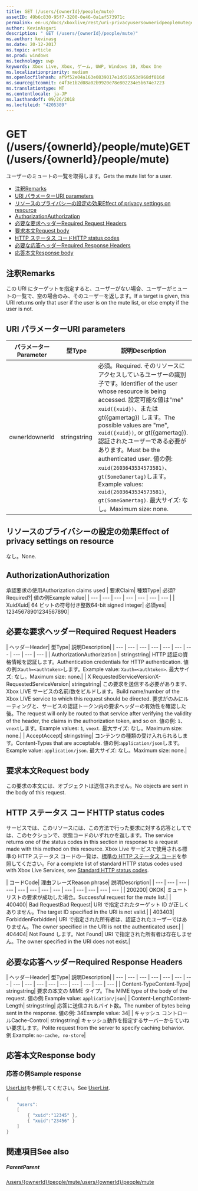 ```yaml
---
title: GET (/users/{ownerId}/people/mute)
assetID: 49b6c830-95f7-3200-0e46-0a1af573971c
permalink: en-us/docs/xboxlive/rest/uri-privacyusersowneridpeoplemuteget.html
author: KevinAsgari
description: " GET (/users/{ownerId}/people/mute)"
ms.author: kevinasg
ms.date: 20-12-2017
ms.topic: article
ms.prod: windows
ms.technology: uwp
keywords: Xbox Live, Xbox, ゲーム, UWP, Windows 10, Xbox One
ms.localizationpriority: medium
ms.openlocfilehash: af9f52e04a163e0839017e1d051653d968df816d
ms.sourcegitcommit: e4f3e1b2d08a02b9920e78e802234e5b674e7223
ms.translationtype: MT
ms.contentlocale: ja-JP
ms.lasthandoff: 09/26/2018
ms.locfileid: "4205389"
---
```

# <a name="get-usersowneridpeoplemute"></a><span data-ttu-id="9bb0e-104">GET (/users/{ownerId}/people/mute)</span><span class="sxs-lookup"><span data-stu-id="9bb0e-104">GET (/users/{ownerId}/people/mute)</span></span>
<span data-ttu-id="9bb0e-105">ユーザーのミュートの一覧を取得します。</span><span class="sxs-lookup"><span data-stu-id="9bb0e-105">Gets the mute list for a user.</span></span>

  * [<span data-ttu-id="9bb0e-106">注釈</span><span class="sxs-lookup"><span data-stu-id="9bb0e-106">Remarks</span></span>](#ID4EQ)
  * [<span data-ttu-id="9bb0e-107">URI パラメーター</span><span class="sxs-lookup"><span data-stu-id="9bb0e-107">URI parameters</span></span>](#ID4EZ)
  * [<span data-ttu-id="9bb0e-108">リソースのプライバシーの設定の効果</span><span class="sxs-lookup"><span data-stu-id="9bb0e-108">Effect of privacy settings on resource</span></span>](#ID4EEB)
  * [<span data-ttu-id="9bb0e-109">Authorization</span><span class="sxs-lookup"><span data-stu-id="9bb0e-109">Authorization</span></span>](#ID4ENB)
  * [<span data-ttu-id="9bb0e-110">必要な要求ヘッダー</span><span class="sxs-lookup"><span data-stu-id="9bb0e-110">Required Request Headers</span></span>](#ID4ESC)
  * [<span data-ttu-id="9bb0e-111">要求本文</span><span class="sxs-lookup"><span data-stu-id="9bb0e-111">Request body</span></span>](#ID4EPE)
  * [<span data-ttu-id="9bb0e-112">HTTP ステータス コード</span><span class="sxs-lookup"><span data-stu-id="9bb0e-112">HTTP status codes</span></span>](#ID4E1E)
  * [<span data-ttu-id="9bb0e-113">必要な応答ヘッダー</span><span class="sxs-lookup"><span data-stu-id="9bb0e-113">Required Response Headers</span></span>](#ID4E3G)
  * [<span data-ttu-id="9bb0e-114">応答本文</span><span class="sxs-lookup"><span data-stu-id="9bb0e-114">Response body</span></span>](#ID4ETAAC)

<a id="ID4EQ"></a>


## <a name="remarks"></a><span data-ttu-id="9bb0e-115">注釈</span><span class="sxs-lookup"><span data-stu-id="9bb0e-115">Remarks</span></span>

<span data-ttu-id="9bb0e-116">この URI にターゲットを指定すると、ユーザーがない場合、ユーザーがミュートの一覧で、空の場合のみ、そのユーザーを返します。</span><span class="sxs-lookup"><span data-stu-id="9bb0e-116">If a target is given, this URI returns only that user if the user is on the mute list, or else empty if the user is not.</span></span>

<a id="ID4EZ"></a>


## <a name="uri-parameters"></a><span data-ttu-id="9bb0e-117">URI パラメーター</span><span class="sxs-lookup"><span data-stu-id="9bb0e-117">URI parameters</span></span>

| <span data-ttu-id="9bb0e-118">パラメーター</span><span class="sxs-lookup"><span data-stu-id="9bb0e-118">Parameter</span></span>| <span data-ttu-id="9bb0e-119">型</span><span class="sxs-lookup"><span data-stu-id="9bb0e-119">Type</span></span>| <span data-ttu-id="9bb0e-120">説明</span><span class="sxs-lookup"><span data-stu-id="9bb0e-120">Description</span></span>|
| --- | --- | --- |
| <span data-ttu-id="9bb0e-121">ownerId</span><span class="sxs-lookup"><span data-stu-id="9bb0e-121">ownerId</span></span>| <span data-ttu-id="9bb0e-122">string</span><span class="sxs-lookup"><span data-stu-id="9bb0e-122">string</span></span>| <span data-ttu-id="9bb0e-123">必須。</span><span class="sxs-lookup"><span data-stu-id="9bb0e-123">Required.</span></span> <span data-ttu-id="9bb0e-124">そのリソースにアクセスしているユーザーの識別子です。</span><span class="sxs-lookup"><span data-stu-id="9bb0e-124">Identifier of the user whose resource is being accessed.</span></span> <span data-ttu-id="9bb0e-125">設定可能な値は"me" <code>xuid({xuid})</code>、または gt({gamertag}) します。</span><span class="sxs-lookup"><span data-stu-id="9bb0e-125">The possible values are "me", <code>xuid({xuid})</code>, or gt({gamertag}).</span></span> <span data-ttu-id="9bb0e-126">認証されたユーザーである必要があります。</span><span class="sxs-lookup"><span data-stu-id="9bb0e-126">Must be the authenticated user.</span></span> <span data-ttu-id="9bb0e-127">値の例: <code>xuid(2603643534573581)</code>、<code>gt(SomeGamertag)</code>します。</span><span class="sxs-lookup"><span data-stu-id="9bb0e-127">Example values: <code>xuid(2603643534573581)</code>, <code>gt(SomeGamertag)</code>.</span></span> <span data-ttu-id="9bb0e-128">最大サイズ: なし。</span><span class="sxs-lookup"><span data-stu-id="9bb0e-128">Maximum size: none.</span></span> |

<a id="ID4EEB"></a>


## <a name="effect-of-privacy-settings-on-resource"></a><span data-ttu-id="9bb0e-129">リソースのプライバシーの設定の効果</span><span class="sxs-lookup"><span data-stu-id="9bb0e-129">Effect of privacy settings on resource</span></span>

<span data-ttu-id="9bb0e-130">なし。</span><span class="sxs-lookup"><span data-stu-id="9bb0e-130">None.</span></span>

<a id="ID4ENB"></a>


## <a name="authorization"></a><span data-ttu-id="9bb0e-131">Authorization</span><span class="sxs-lookup"><span data-stu-id="9bb0e-131">Authorization</span></span>

<span data-ttu-id="9bb0e-132">承認要求の使用</span><span class="sxs-lookup"><span data-stu-id="9bb0e-132">Authorization claims used</span></span> | <span data-ttu-id="9bb0e-133">要求</span><span class="sxs-lookup"><span data-stu-id="9bb0e-133">Claim</span></span>| <span data-ttu-id="9bb0e-134">種類</span><span class="sxs-lookup"><span data-stu-id="9bb0e-134">Type</span></span>| <span data-ttu-id="9bb0e-135">必須?</span><span class="sxs-lookup"><span data-stu-id="9bb0e-135">Required?</span></span>| <span data-ttu-id="9bb0e-136">値の例</span><span class="sxs-lookup"><span data-stu-id="9bb0e-136">Example value</span></span>|
| --- | --- | --- | --- | --- | --- | --- |
| <span data-ttu-id="9bb0e-137">Xuid</span><span class="sxs-lookup"><span data-stu-id="9bb0e-137">Xuid</span></span>| <span data-ttu-id="9bb0e-138">64 ビットの符号付き整数</span><span class="sxs-lookup"><span data-stu-id="9bb0e-138">64-bit signed integer</span></span>| <span data-ttu-id="9bb0e-139">必須</span><span class="sxs-lookup"><span data-stu-id="9bb0e-139">yes</span></span>| <span data-ttu-id="9bb0e-140">1234567890</span><span class="sxs-lookup"><span data-stu-id="9bb0e-140">1234567890</span></span>|

<a id="ID4ESC"></a>


## <a name="required-request-headers"></a><span data-ttu-id="9bb0e-141">必要な要求ヘッダー</span><span class="sxs-lookup"><span data-stu-id="9bb0e-141">Required Request Headers</span></span>

| <span data-ttu-id="9bb0e-142">ヘッダー</span><span class="sxs-lookup"><span data-stu-id="9bb0e-142">Header</span></span>| <span data-ttu-id="9bb0e-143">型</span><span class="sxs-lookup"><span data-stu-id="9bb0e-143">Type</span></span>| <span data-ttu-id="9bb0e-144">説明</span><span class="sxs-lookup"><span data-stu-id="9bb0e-144">Description</span></span>|
| --- | --- | --- | --- | --- | --- | --- | --- | --- | --- |
| <span data-ttu-id="9bb0e-145">Authorization</span><span class="sxs-lookup"><span data-stu-id="9bb0e-145">Authorization</span></span> | <span data-ttu-id="9bb0e-146">string</span><span class="sxs-lookup"><span data-stu-id="9bb0e-146">string</span></span>| <span data-ttu-id="9bb0e-147">HTTP 認証の資格情報を認証します。</span><span class="sxs-lookup"><span data-stu-id="9bb0e-147">Authentication credentials for HTTP authentication.</span></span> <span data-ttu-id="9bb0e-148">値の例:<code>Xauth=&lt;authtoken></code>します。</span><span class="sxs-lookup"><span data-stu-id="9bb0e-148">Example value: <code>Xauth=&lt;authtoken></code>.</span></span> <span data-ttu-id="9bb0e-149">最大サイズ: なし。</span><span class="sxs-lookup"><span data-stu-id="9bb0e-149">Maximum size: none.</span></span>|
| <span data-ttu-id="9bb0e-150">X RequestedServiceVersion</span><span class="sxs-lookup"><span data-stu-id="9bb0e-150">X-RequestedServiceVersion</span></span>| <span data-ttu-id="9bb0e-151">string</span><span class="sxs-lookup"><span data-stu-id="9bb0e-151">string</span></span>| <span data-ttu-id="9bb0e-152">この要求を送信する必要があります、Xbox LIVE サービスの名前/数をビルドします。</span><span class="sxs-lookup"><span data-stu-id="9bb0e-152">Build name/number of the Xbox LIVE service to which this request should be directed.</span></span> <span data-ttu-id="9bb0e-153">要求がのみにルーティングと、サービスの認証トークン内の要求ヘッダーの有効性を確認した後。</span><span class="sxs-lookup"><span data-stu-id="9bb0e-153">The request will only be routed to that service after verifying the validity of the header, the claims in the authorization token, and so on.</span></span> <span data-ttu-id="9bb0e-154">値の例: <code>1</code>、<code>vnext</code>します。</span><span class="sxs-lookup"><span data-stu-id="9bb0e-154">Example values: <code>1</code>, <code>vnext</code>.</span></span> <span data-ttu-id="9bb0e-155">最大サイズ: なし。</span><span class="sxs-lookup"><span data-stu-id="9bb0e-155">Maximum size: none.</span></span>|
| <span data-ttu-id="9bb0e-156">Accept</span><span class="sxs-lookup"><span data-stu-id="9bb0e-156">Accept</span></span>| <span data-ttu-id="9bb0e-157">string</span><span class="sxs-lookup"><span data-stu-id="9bb0e-157">string</span></span>| <span data-ttu-id="9bb0e-158">コンテンツの種類の受け入れられるします。</span><span class="sxs-lookup"><span data-stu-id="9bb0e-158">Content-Types that are acceptable.</span></span> <span data-ttu-id="9bb0e-159">値の例:<code>application/json</code>します。</span><span class="sxs-lookup"><span data-stu-id="9bb0e-159">Example value: <code>application/json</code>.</span></span> <span data-ttu-id="9bb0e-160">最大サイズ: なし。</span><span class="sxs-lookup"><span data-stu-id="9bb0e-160">Maximum size: none.</span></span>|

<a id="ID4EPE"></a>


## <a name="request-body"></a><span data-ttu-id="9bb0e-161">要求本文</span><span class="sxs-lookup"><span data-stu-id="9bb0e-161">Request body</span></span>

<span data-ttu-id="9bb0e-162">この要求の本文には、オブジェクトは送信されません。</span><span class="sxs-lookup"><span data-stu-id="9bb0e-162">No objects are sent in the body of this request.</span></span>

<a id="ID4E1E"></a>


## <a name="http-status-codes"></a><span data-ttu-id="9bb0e-163">HTTP ステータス コード</span><span class="sxs-lookup"><span data-stu-id="9bb0e-163">HTTP status codes</span></span>

<span data-ttu-id="9bb0e-164">サービスでは、このリソースには、この方法で行った要求に対する応答としてでは、このセクションで、状態コードのいずれかを返します。</span><span class="sxs-lookup"><span data-stu-id="9bb0e-164">The service returns one of the status codes in this section in response to a request made with this method on this resource.</span></span> <span data-ttu-id="9bb0e-165">Xbox Live サービスで使用される標準の HTTP ステータス コードの一覧は、[標準の HTTP ステータス コード](../../additional/httpstatuscodes.md)を参照してください。</span><span class="sxs-lookup"><span data-stu-id="9bb0e-165">For a complete list of standard HTTP status codes used with Xbox Live Services, see [Standard HTTP status codes](../../additional/httpstatuscodes.md).</span></span>

| <span data-ttu-id="9bb0e-166">コード</span><span class="sxs-lookup"><span data-stu-id="9bb0e-166">Code</span></span>| <span data-ttu-id="9bb0e-167">理由フレーズ</span><span class="sxs-lookup"><span data-stu-id="9bb0e-167">Reason phrase</span></span>| <span data-ttu-id="9bb0e-168">説明</span><span class="sxs-lookup"><span data-stu-id="9bb0e-168">Description</span></span>|
| --- | --- | --- | --- | --- | --- | --- | --- | --- | --- | --- | --- | --- |
| <span data-ttu-id="9bb0e-169">200</span><span class="sxs-lookup"><span data-stu-id="9bb0e-169">200</span></span>| <span data-ttu-id="9bb0e-170">OK</span><span class="sxs-lookup"><span data-stu-id="9bb0e-170">OK</span></span>| <span data-ttu-id="9bb0e-171">ミュート リストの要求が成功した場合。</span><span class="sxs-lookup"><span data-stu-id="9bb0e-171">Successful request for the mute list.</span></span>|
| <span data-ttu-id="9bb0e-172">400</span><span class="sxs-lookup"><span data-stu-id="9bb0e-172">400</span></span>| <span data-ttu-id="9bb0e-173">Bad Request</span><span class="sxs-lookup"><span data-stu-id="9bb0e-173">Bad Request</span></span>| <span data-ttu-id="9bb0e-174">URI で指定されたターゲット ID が正しくありません。</span><span class="sxs-lookup"><span data-stu-id="9bb0e-174">The target ID specified in the URI is not valid.</span></span>|
| <span data-ttu-id="9bb0e-175">403</span><span class="sxs-lookup"><span data-stu-id="9bb0e-175">403</span></span>| <span data-ttu-id="9bb0e-176">Forbidden</span><span class="sxs-lookup"><span data-stu-id="9bb0e-176">Forbidden</span></span>| <span data-ttu-id="9bb0e-177">URI で指定された所有者は、認証されたユーザーではありません。</span><span class="sxs-lookup"><span data-stu-id="9bb0e-177">The owner specified in the URI is not the authenticated user.</span></span>|
| <span data-ttu-id="9bb0e-178">404</span><span class="sxs-lookup"><span data-stu-id="9bb0e-178">404</span></span>| <span data-ttu-id="9bb0e-179">Not Found します。</span><span class="sxs-lookup"><span data-stu-id="9bb0e-179">Not Found</span></span>| <span data-ttu-id="9bb0e-180">URI で指定された所有者は存在しません。</span><span class="sxs-lookup"><span data-stu-id="9bb0e-180">The owner specified in the URI does not exist.</span></span>|

<a id="ID4E3G"></a>


## <a name="required-response-headers"></a><span data-ttu-id="9bb0e-181">必要な応答ヘッダー</span><span class="sxs-lookup"><span data-stu-id="9bb0e-181">Required Response Headers</span></span>

| <span data-ttu-id="9bb0e-182">ヘッダー</span><span class="sxs-lookup"><span data-stu-id="9bb0e-182">Header</span></span>| <span data-ttu-id="9bb0e-183">型</span><span class="sxs-lookup"><span data-stu-id="9bb0e-183">Type</span></span>| <span data-ttu-id="9bb0e-184">説明</span><span class="sxs-lookup"><span data-stu-id="9bb0e-184">Description</span></span>|
| --- | --- | --- | --- | --- | --- | --- | --- | --- | --- | --- | --- | --- | --- | --- | --- |
| <span data-ttu-id="9bb0e-185">Content-Type</span><span class="sxs-lookup"><span data-stu-id="9bb0e-185">Content-Type</span></span>| <span data-ttu-id="9bb0e-186">string</span><span class="sxs-lookup"><span data-stu-id="9bb0e-186">string</span></span>| <span data-ttu-id="9bb0e-187">要求の本文の MIME タイプ。</span><span class="sxs-lookup"><span data-stu-id="9bb0e-187">The MIME type of the body of the request.</span></span> <span data-ttu-id="9bb0e-188">値の例:</span><span class="sxs-lookup"><span data-stu-id="9bb0e-188">Example value:</span></span> <code>application/json</code>|
| <span data-ttu-id="9bb0e-189">Content-Length</span><span class="sxs-lookup"><span data-stu-id="9bb0e-189">Content-Length</span></span>| <span data-ttu-id="9bb0e-190">string</span><span class="sxs-lookup"><span data-stu-id="9bb0e-190">string</span></span>| <span data-ttu-id="9bb0e-191">応答に送信されるバイト数。</span><span class="sxs-lookup"><span data-stu-id="9bb0e-191">The number of bytes being sent in the response.</span></span> <span data-ttu-id="9bb0e-192">値の例: 34</span><span class="sxs-lookup"><span data-stu-id="9bb0e-192">Example value: 34</span></span>|
| <span data-ttu-id="9bb0e-193">キャッシュ コントロール</span><span class="sxs-lookup"><span data-stu-id="9bb0e-193">Cache-Control</span></span>| <span data-ttu-id="9bb0e-194">string</span><span class="sxs-lookup"><span data-stu-id="9bb0e-194">string</span></span>| <span data-ttu-id="9bb0e-195">キャッシュ動作を指定するサーバーからていねい要求します。</span><span class="sxs-lookup"><span data-stu-id="9bb0e-195">Polite request from the server to specify caching behavior.</span></span> <span data-ttu-id="9bb0e-196">例:</span><span class="sxs-lookup"><span data-stu-id="9bb0e-196">Example:</span></span> <code>no-cache, no-store</code>|

<a id="ID4ETAAC"></a>


## <a name="response-body"></a><span data-ttu-id="9bb0e-197">応答本文</span><span class="sxs-lookup"><span data-stu-id="9bb0e-197">Response body</span></span>

<a id="ID4EZAAC"></a>


### <a name="sample-response"></a><span data-ttu-id="9bb0e-198">応答の例</span><span class="sxs-lookup"><span data-stu-id="9bb0e-198">Sample response</span></span>

<span data-ttu-id="9bb0e-199">[UserList](../../json/json-userlist.md)を参照してください。</span><span class="sxs-lookup"><span data-stu-id="9bb0e-199">See [UserList](../../json/json-userlist.md).</span></span>


```cpp
{
    "users":
    [
        { "xuid":"12345" },
        { "xuid":"23456" }
    ]
}

```


<a id="ID4EJBAC"></a>


## <a name="see-also"></a><span data-ttu-id="9bb0e-200">関連項目</span><span class="sxs-lookup"><span data-stu-id="9bb0e-200">See also</span></span>

<a id="ID4ELBAC"></a>


##### <a name="parent"></a><span data-ttu-id="9bb0e-201">Parent</span><span class="sxs-lookup"><span data-stu-id="9bb0e-201">Parent</span></span>

[<span data-ttu-id="9bb0e-202">/users/{ownerId}/people/mute</span><span class="sxs-lookup"><span data-stu-id="9bb0e-202">/users/{ownerId}/people/mute</span></span>](uri-privacyusersowneridpeoplemute.md)
